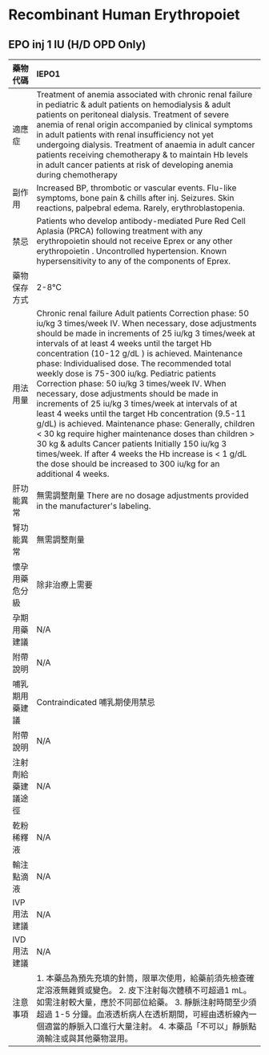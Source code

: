 # Recombinant Human Erythropoiet

## EPO inj 1 IU \(H/D OPD Only\)

| 藥物代碼 | IEPO1 |
| :--- | :--- |
| 適應症 | Treatment of anemia associated with chronic renal failure in pediatric & adult patients on hemodialysis & adult patients on peritoneal dialysis. Treatment of severe anemia of renal origin accompanied by clinical symptoms in adult patients with renal insufficiency not yet undergoing dialysis. Treatment of anaemia in adult cancer patients receiving chemotherapy & to maintain Hb levels in adult cancer patients at risk of developing anemia during chemotherapy |
| 副作用 | Increased BP, thrombotic or vascular events. Flu-like symptoms, bone pain & chills after inj. Seizures. Skin reactions, palpebral edema. Rarely, erythroblastopenia. |
| 禁忌 | Patients who develop antibody-mediated Pure Red Cell Aplasia \(PRCA\) following treatment with any erythropoietin should not receive Eprex or any other erythropoietin . Uncontrolled hypertension. Known hypersensitivity to any of the components of Eprex. |
| 藥物保存方式 | 2-8℃ |
| 用法用量 | Chronic renal failure Adult patients Correction phase: 50 iu/kg 3 times/week IV. When necessary, dose adjustments should be made in increments of 25 iu/kg 3 times/week at intervals of at least 4 weeks until the target Hb concentration \(10-12 g/dL \) is achieved. Maintenance phase: Individualised dose. The recommended total weekly dose is 75-300 iu/kg. Pediatric patients Correction phase: 50 iu/kg 3 times/week IV. When necessary, dose adjustments should be made in increments of 25 iu/kg 3 times/week at intervals of at least 4 weeks until the target Hb concentration \(9.5-11 g/dL\) is achieved. Maintenance phase: Generally, children &lt; 30 kg require higher maintenance doses than children &gt; 30 kg & adults Cancer patients Initially 150 iu/kg 3 times/week. If after 4 weeks the Hb increase is &lt; 1 g/dL the dose should be increased to 300 iu/kg for an additional 4 weeks. |
| 肝功能異常 | 無需調整劑量  There are no dosage adjustments provided in the manufacturer's labeling. |
| 腎功能異常 | 無需調整劑量 |
| 懷孕用藥危分級 | 除非治療上需要 |
| 孕期用藥建議 | N/A |
| 附帶說明 | N/A |
| 哺乳期用藥建議 | Contraindicated 哺乳期使用禁忌 |
| 附帶說明 | N/A |
| 注射劑給藥建議途徑 | N/A |
| 乾粉稀釋液 | N/A |
| 輸注點滴液 | N/A |
| IVP 用法建議 | N/A |
| IVD 用法建議 | N/A |
| 注意事項 | 1. 本藥品為預先充填的針筒，限單次使用，給藥前須先檢查確定溶液無雜質或變色。 2. 皮下注射每次體積不可超過1 mL。如需注射較大量，應於不同部位給藥。 3. 靜脈注射時間至少須超過 1-5 分鐘。血液透析病人在透析期間，可經由透析線內一個適當的靜脈入口進行大量注射。 4. 本藥品「不可以」靜脈點滴輸注或與其他藥物混用。 |

